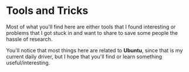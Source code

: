 # Tools and Tricks

Most of what you'll find here are either tools that I found interesting or problems that I got stuck in and want to share to save some people the hassle of research.

You'll notice that most things here are related to **Ubuntu**, since that is my current daily driver, but I hope that you'll find or learn something useful/interesting.
